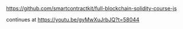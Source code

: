 https://github.com/smartcontractkit/full-blockchain-solidity-course-js

continues at https://youtu.be/gyMwXuJrbJQ?t=58044